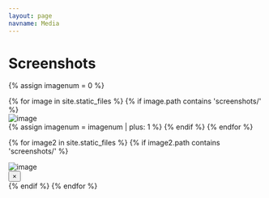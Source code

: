 ```yaml
---
layout: page
navname: Media
---
```


<link href="{{ site.baseurl }}/assets/micromodal.custom.css" rel="stylesheet">

# Screenshots

{% assign imagenum = 0 %}

<div class="grid grid-cols-2 md:grid-cols-3 gap-3">
{% for image in site.static_files %}
{% if image.path contains 'screenshots/' %}
<div data-micromodal-trigger="{{ image.name }}" class="cursor-pointer transition-shadow duration-200 hover:shadow-lg">
<img class="object-cover w-full h-32 md:h-48 rounded-lg" src="{{ site.baseurl }}{{ image.path }}" alt="image" />
</div>
{% assign imagenum = imagenum | plus: 1 %}
{% endif %}
{% endfor %}
</div>

{% for image2 in site.static_files %}
{% if image2.path contains 'screenshots/' %}
<div class="modal micromodal-slide" id="{{ image2.name }}" aria-hidden="true">
<div class="modal__overlay" tabindex="-1" data-micromodal-close>
<img src="{{ site.baseurl }}{{ image2.path }}" style="max-width:90%;max-height:90vh;" alt="image"  role="dialog" aria-modal="true" aria-labelledby="{{ image2.name }}-title"/>
<div class="absolute top-0 right-0">
<button aria-label="Close modal" class="px-6 py-4 text-2xl text-gray-200" data-micromodal-close>&times;</button>
</div>
</div>
</div>
{% endif %}
{% endfor %}

<br>

<script src="https://unpkg.com/micromodal/dist/micromodal.min.js"></script>
<script src="{{ site.baseurl }}/assets/micromodal.custom.js"></script>

